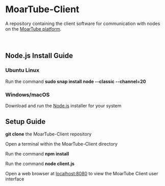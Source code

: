 # MoarTube-Client
A repository containing the client software for communication with nodes on the [MoarTube platform](http://www.moartube.com).
<br/>
<br/>
<br/>
## Node.js Install Guide

### Ubuntu Linux
Run the command **sudo snap install node --classic --channel=20**

### Windows/macOS
Download and run the [Node.js](https://nodejs.org/en/download) installer for your system

## Setup Guide

**git clone** the MoarTube-Client repository

Open a terminal within the MoarTube-Client directory

Run the command **npm install**

Run the command **node client.js**

Open a web browser at [localhost:8080](http://localhost:8080) to view the MoarTube Client user interface
